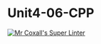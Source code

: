 # Unit4-06-CPP
[![Mr Coxall's Super Linter](https://github.com/ICS3U-Programming-Xiaohan-T/Unit4-06-CPP/workflows/Mr%20Coxall's%20Super%20Linter/badge.svg)](https://github.com/ICS3U-Programming-Xiaohan-T/Unit4-06-CPP/actions/)
